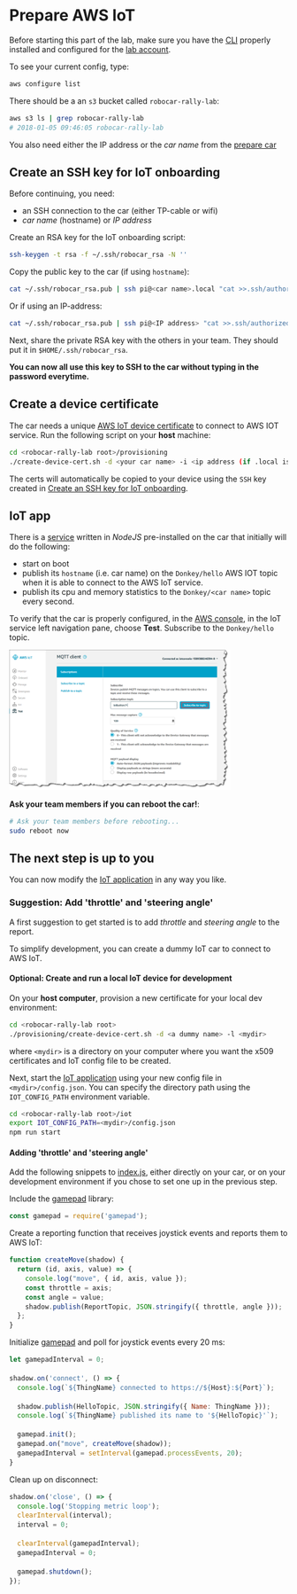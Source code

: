 # Prepare AWS IoT

Before starting this part of the lab, make sure you have the [CLI](https://aws.amazon.com/cli) properly installed and configured for the [lab account](https://648414911232.signin.aws.amazon.com/console).

To see your current config, type:
```bash
aws configure list
```

There should be a an `s3` bucket called `robocar-rally-lab`:
```bash
aws s3 ls | grep robocar-rally-lab
# 2018-01-05 09:46:05 robocar-rally-lab
```

You also need either the IP address or the *car name* from the [prepare car](PREPARE-CAR.md#configure-wifi-and-hostname) 

## Create an SSH key for IoT onboarding

Before continuing, you need:
- an SSH connection to the car (either TP-cable or wifi)
- *car name* (hostname) or *IP address*

Create an RSA key for the IoT onboarding script:

```bash
ssh-keygen -t rsa -f ~/.ssh/robocar_rsa -N ''
```

Copy the public key to the car (if using `hostname`):
```bash
cat ~/.ssh/robocar_rsa.pub | ssh pi@<car name>.local "cat >>.ssh/authorized_keys"
```

Or if using an IP-address:
```bash
cat ~/.ssh/robocar_rsa.pub | ssh pi@<IP address> "cat >>.ssh/authorized_keys"
```

Next, share the private RSA key with the others in your team. They should put it in `$HOME/.ssh/robocar_rsa`.

**You can now all use this key to SSH to the car without typing in the password everytime.**

## Create a device certificate

The car needs a unique [AWS IoT device certificate](https://docs.aws.amazon.com/iot/latest/developerguide/x509-certs.html) to connect to AWS IOT service. Run the following script on your **host** machine:
```bash
cd <robocar-rally-lab root>/provisioning
./create-device-cert.sh -d <your car name> -i <ip address (if .local is not working)>
```

The certs will automatically be copied to your device using the `SSH` key created in [Create an SSH key for IoT onboarding](#create-an-ssh-key-for-iot-onboarding).

## IoT app

There is a [service](../iot/index.js) written in *NodeJS* pre-installed on the car that initially will do the following:

- start on boot
- publish its `hostname` (i.e. car name) on the `Donkey/hello` AWS IOT topic when it is able to connect to the AWS IoT service.
- publish its cpu and memory statistics to the `Donkey/<car name>` topic every second.

To verify that the car is properly configured, in the [AWS console](https://648414911232.signin.aws.amazon.com/console), in the IoT service left navigation pane, choose **Test**. Subscribe to the `Donkey/hello` topic.

<img src="subscribe-button-topic.png" width="400"> 

**Ask your team members if you can reboot the car!**:
```bash
# Ask your team members before rebooting...
sudo reboot now
```

## The next step is up to you

You can now modify the [IoT application](../iot/index.js) in any way you like.

### Suggestion: Add 'throttle' and 'steering angle'

A first suggestion to get started is to add *throttle* and *steering angle* to the report.

To simplify development, you can create a dummy IoT car to connect to AWS IoT.

#### Optional: Create and run a local IoT device for development

On your **host computer**, provision a new certificate for your local dev environment:
```bash
cd <robocar-rally-lab root>
./provisioning/create-device-cert.sh -d <a dummy name> -l <mydir>
```
where `<mydir>` is a directory on your computer where you want the x509 certificates and IoT config file to be created.

Next, start the [IoT application](../iot/index.js) using your new config file in `<mydir>/config.json`. You can specify the directory path using the `IOT_CONFIG_PATH` environment variable.
```bash
cd <robocar-rally-lab root>/iot
export IOT_CONFIG_PATH=<mydir>/config.json
npm run start
```

#### Adding 'throttle' and 'steering angle'

Add the following snippets to [index.js](../iot/index.js), either directly on your car, or on your development environment if you chose to set one up in the previous step.

Include the [gamepad](https://www.npmjs.com/package/gamepad) library:
```javascript
const gamepad = require('gamepad');
```

Create a reporting function that receives joystick events and reports them to AWS IoT:
```javascript
function createMove(shadow) {
  return (id, axis, value) => {
    console.log("move", { id, axis, value });
    const throttle = axis;
    const angle = value;
    shadow.publish(ReportTopic, JSON.stringify({ throttle, angle }));
  };
}
```

Initialize [gamepad](https://www.npmjs.com/package/gamepad) and poll for joystick events every 20 ms:
```javascript
let gamepadInterval = 0;

shadow.on('connect', () => {
  console.log(`${ThingName} connected to https://${Host}:${Port}`);

  shadow.publish(HelloTopic, JSON.stringify({ Name: ThingName }));
  console.log(`${ThingName} published its name to '${HelloTopic}'`);

  gamepad.init();
  gamepad.on("move", createMove(shadow));
  gamepadInterval = setInterval(gamepad.processEvents, 20);
}
```

Clean up on disconnect:
```javascript
shadow.on('close', () => {
  console.log('Stopping metric loop');
  clearInterval(interval);
  interval = 0;

  clearInterval(gamepadInterval);
  gamepadInterval = 0;

  gamepad.shutdown();
});
```